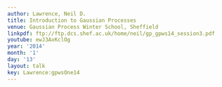 ```yaml
---
author: Lawrence, Neil D.
title: Introduction to Gaussian Processes
venue: Gaussian Process Winter School, Sheffield
linkpdf: ftp://ftp.dcs.shef.ac.uk/home/neil/gp_gpws14_session3.pdf
youtube: ewJ3AxKclOg
year: '2014'
month: '1'
day: '13'
layout: talk
key: Lawrence:gpwsOne14
---
```


